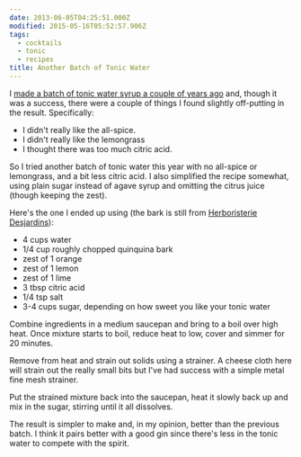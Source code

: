 ```yaml
---
date: 2013-06-05T04:25:51.000Z
modified: 2015-05-16T05:52:57.906Z
tags:
  - cocktails
  - tonic
  - recipes
title: Another Batch of Tonic Water
---
```


I [made a batch of tonic water syrup a couple of years ago][1] and, though
it was a success, there were a couple of things I found slightly off-putting
in the result.  Specifically:

* I didn't really like the all-spice.
* I didn't really like the lemongrass
* I thought there was too much citric acid.

So I tried another batch of tonic water this year with no all-spice or
lemongrass, and a bit less citric acid.  I also simplified the recipe
somewhat, using plain sugar instead of agave syrup and omitting the citrus
juice (though keeping the zest).

Here's the one I ended up using (the bark is still from [Herboristerie
Desjardins][2]):

* 4 cups water
* 1/4 cup roughly chopped quinquina bark
* zest of 1 orange
* zest of 1 lemon
* zest of 1 lime
* 3 tbsp citric acid
* 1/4 tsp salt
* 3-4 cups sugar, depending on how sweet you like your tonic water

Combine ingredients in a medium saucepan and bring to a boil over high
heat. Once mixture starts to boil, reduce heat to low, cover and simmer for
20 minutes.

Remove from heat and strain out solids using a strainer.  A cheese cloth
here will strain out the really small bits but I've had success with a
simple metal fine mesh strainer.

Put the strained mixture back into the saucepan, heat it slowly back up and
mix in the sugar, stirring until it all dissolves.

The result is simpler to make and, in my opinion, better than the previous
batch.  I think it pairs better with a good gin since there's less in the
tonic water to compete with the spirit.

[1]: /2011/07/16/tonic-water
[2]: http://herboristeriedesjardins.com/
